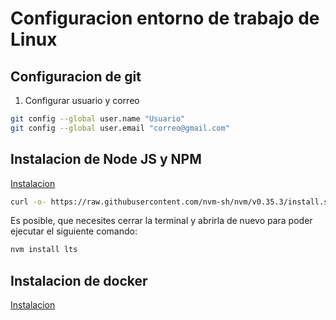 # Configuracion entorno de trabajo de Linux

## Configuracion de git

1. Configurar usuario y correo
```bash
git config --global user.name "Usuario"
git config --global user.email "correo@gmail.com"
```

## Instalacion de Node JS y NPM

[Instalacion](https://github.com/nvm-sh/nvm#installing-and-updating)

```bash
curl -o- https://raw.githubusercontent.com/nvm-sh/nvm/v0.35.3/install.sh | bash
```

Es posible, que necesites cerrar la terminal y abrirla de nuevo para poder ejecutar el siguiente comando:

```bash
nvm install lts
```

## Instalacion de docker

[Instalacion](https://docs.docker.com/engine/install/ubuntu/)




